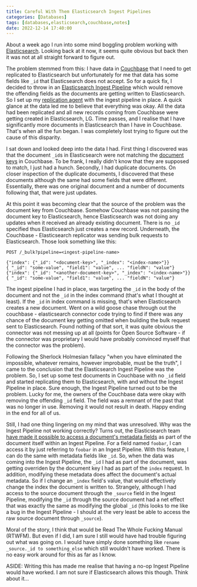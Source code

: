 ```yaml
---
title: Careful With Them Elasticsearch Ingest Pipelines
categories: [Databases]
tags: [databases,elasticsearch,couchbase,notes]
date: 2022-12-14 17:40:00
---
```


About a week ago I run into some mind boggling problem working
with [Elasticsearch](https://www.elastic.co/elasticsearch/).
Looking back at it now, it seems quite obvious but back then it was
not at all straight forward to figure out.

The problem stemmed from this: I have data in
[Couchbase](https://www.couchbase.com/products/server) that I need to get
replicated to Elasticsearch but unfortunately for me that data has some
fields like `_id` that Elasticsearch does not accept. So for a quick fix,
I decided to throw in an
[Elasticsearch Ingest Pipeline](https://www.elastic.co/guide/en/elasticsearch/reference/master/ingest.html)
which would remove the offending fields as the documents are getting
written to Elasticsearch. So I set up my
[replication agent](https://github.com/couchbase/couchbase-elasticsearch-connector)
with the ingest pipeline in place. A quick glance at the data led me to
believe that everything was okay. All the data had been replicated
and all new records coming from Couchbase were getting created in
Elasticsearch, LG. Time passes, and I realise that I have
significantly more documents in Elasticsearch than I have in Couchbase.
That's when all the fun began. I was completely lost trying to figure
out the cause of this disparity.

I sat down and looked deep into the data I had. First thing I
discovered was that the document `_id`s in Elasticsearch
were not matching the
[document keys](https://developer.couchbase.com/tutorial-document-key-design)
in Couchbase. To be frank, I really didn't know that they are supposed
to match, I just had a hunch. Secondly, I had duplicate documents.
On closer inspection of the duplicate documents, I discovered that
these documents although the same had some fields that were different.
Essentially, there was one original document and a number of documents
following that, that were just updates.

At this point it was becoming clear that the source of the problem was the
document key from Couchbase. Somehow Couchbase was not passing the
document key to Elasticsearch, hence Elasticsearch was not doing any
updates when it received an already existing document. There is no `_id`
specified thus Elasticsearch just creates a new record. Underneath, the
Couchbase - Elasticsearch replicator was sending bulk requests to
Elasticsearch. Those look something like this:

```
POST /_bulk?pipeline=<ingest-pipeline-name>

{"index": {"_id": "<document-key>", "_index": "<index-name>"}}
{ "_id": "some-value", "field1": "value", ... "fieldN": "value"}
{"index": {"_id": "<another-document-key>", "_index": "<index-name>"}}
{ "_id": "some-value", "field1": "value", ... "fieldN": "value"}
```
The ingest pipeline I had in place, was targeting the `_id` in
the body of the document and not the `_id` in the index command
(that's what I thought at least). If the `_id` in index command
is missing, that's when Elasticsearch creates a new document.
Went on a wild goose chase through out the
couchbase - elasticsearch connector code trying to find if
there was any chance of the document key getting omitted when
building the bulk request sent to Elasticsearch. Found nothing
of that sort, it was quite obvious the connector was not messing
up at all (points for Open Source Software - if the connector
was proprietary I would have probably convinced myself that the
connector was the problem).

Following the Sherlock Holmesian fallacy "when you have eliminated
the impossible, whatever remains, however improbable, must be the
truth", I came to the conclusion that the Elasticsearch Ingest
Pipeline was the problem. So, I set up some test documents in
Couchbase with no `_id` field and started replicating
them to Elasticsearch, with and without the Ingest Pipeline
in place. Sure enough, the Ingest Pipeline turned out to be the
problem. Lucky for me, the owners of the Couchbase data were okay
with removing the offending `_id` field. The field was a remnant of the
past that was no longer in use. Removing it would not result in death.
Happy ending in the end for all of us.

Still, I had one thing lingering on my mind that was unresolved. Why
was the Ingest Pipeline not working correctly? Turns out, the
Elasticsearch team
[have made it possible to access a document's metadata fields](https://www.elastic.co/guide/en/elasticsearch/reference/master/ingest.html#access-metadata-fields)
as part of the document itself within an Ingest Pipeline. For a field
named `foobar`, I can access it by just referring to `foobar` in
an Ingest Pipeline. With this feature, I can do the same with metadata
fields like `_id`. So, when the data was coming into the Ingest
Pipeline, the `_id` I had as part of the document, was getting
overriden by the document key I had as part of the `index` request.
In addition, modifying these metadata does affect the document's
actual metadata. So if I change an `_index` field's value, that
would effectively change the index the document is written to.
Strangely, although I had access to the source document through
the `_source` field in the Ingest Pipeline, modifying the
`_id` through the source document had a net effect that was exactly
the same as modifying the global `_id` (this looks to me like a bug
in the Ingest Pipeline - I should at the very least be able to
access the raw source document through `_source`).

Moral of the story, I think that would be
Read The Whole Fucking Manual (RTWFM). But even if I did, I am sure
I still would have had trouble figuring out what was going on.
I would have simply done something like
`rename _source._id to something_else` which still wouldn't have
worked. There is no easy work around for this as far as I know.

ASIDE: Writing this has made me realise that having a no-op Ingest
Pipeline would have worked. I am not sure if Elasticsearch allows this
though. Think about it...
